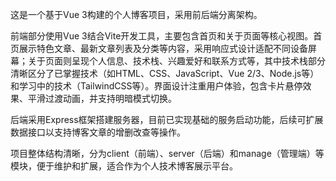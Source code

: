 这是一个基于Vue 3构建的个人博客项目，采用前后端分离架构。

前端部分使用Vue 3结合Vite开发工具，主要包含首页和关于页面等核心视图。首页展示特色文章、最新文章列表及分类等内容，采用响应式设计适配不同设备屏幕；关于页面则呈现个人信息、技术栈、兴趣爱好和联系方式等，其中技术栈部分清晰区分了已掌握技术（如HTML、CSS、JavaScript、Vue 2/3、Node.js等）和学习中的技术（TailwindCSS等）。界面设计注重用户体验，包含卡片悬停效果、平滑过渡动画，并支持明暗模式切换。


后端采用Express框架搭建服务器，目前已实现基础的服务启动功能，后续可扩展数据接口以支持博客文章的增删改查等操作。

项目整体结构清晰，分为client（前端）、server（后端）和manage（管理端）等模块，便于维护和扩展，适合作为个人技术博客展示平台。
